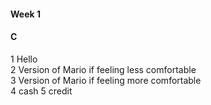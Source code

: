 #### Week 1 <br>
#### C <br>
1 Hello<br>
2 Version of Mario if feeling less comfortable<br>
3 Version of Mario if feeling more comfortable<br>
4 cash
5 credit

